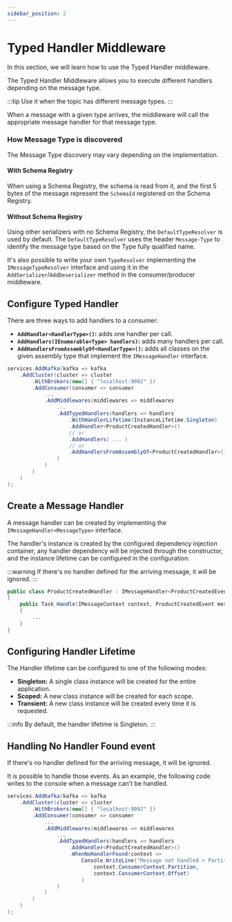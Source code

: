 ```yaml
---
sidebar_position: 2
---
```


# Typed Handler Middleware

In this section, we will learn how to use the Typed Handler middleware.

The Typed Handler Middleware allows you to execute different handlers depending on the message type. 

:::tip
Use it when the topic has different message types. 
:::

When a message with a given type arrives, the middleware will call the appropriate message handler for that message type. 

### How Message Type is discovered

The Message Type discovery may vary depending on the implementation.

#### With Schema Registry
When using a Schema Registry, the schema is read from it, and the first 5 bytes of the message represent the `SchemaId` registered on the Schema Registry.

#### Without Schema Registry
Using other serializers with no Schema Registry, the `DefaultTypeResolver` is used by default. The `DefaultTypeResolver` uses the header `Message-Type` to identify the message type based on the Type fully qualified name. 

It's also possible to write your own `TypeResolver` implementing the `IMessageTypeResolver` interface and using it in the `AddSerializer`/`AddDeserializer` method in the consumer/producer middleware. 

## Configure Typed Handler

There are three ways to add handlers to a consumer:
-   **`AddHandler<HandlerType>()`:** adds one handler per call.
-   **`AddHandlers(IEnumerable<Type> handlers)`:** adds many handlers per call.
-   **`AddHandlersFromAssemblyOf<HandlerType>()`:** adds all classes on the given assembly type that implement the `IMessageHandler` interface.

```csharp
services.AddKafka(kafka => kafka
    .AddCluster(cluster => cluster
        .WithBrokers(new[] { "localhost:9092" })
        .AddConsumer(consumer => consumer
            ...
            .AddMiddlewares(middlewares => middlewares
                ...
                .AddTypedHandlers(handlers => handlers
                    .WithHandlerLifetime(InstanceLifetime.Singleton)
                    .AddHandler<ProductCreatedHandler>()
                    // or
                    .AddHandlers( ... )
                    // or
                    .AddHandlersFromAssemblyOf<ProductCreatedHandler>()
                )
            )
        )
    )
);
```

## Create a Message Handler

A message handler can be created by implementing the `IMessageHandler<MessageType>` interface. 

The handler's instance is created by the configured dependency injection container, any handler dependency will be injected through the constructor, and the instance lifetime can be configured in the configuration. 

:::warning
If there's no handler defined for the arriving message, it will be ignored.
:::

```csharp
public class ProductCreatedHandler : IMessageHandler<ProductCreatedEvent>
{
    public Task Handle(IMessageContext context, ProductCreatedEvent message)
    {
        ...
    }
}
```

## Configuring Handler Lifetime

The Handler lifetime can be configured to one of the following modes:
 - **Singleton:** A single class instance will be created for the entire application.
 - **Scoped:** A new class instance will be created for each scope.
 - **Transient:** A new class instance will be created every time it is requested.

:::info
By default, the handler lifetime is Singleton.
:::

## Handling No Handler Found event

If there's no handler defined for the arriving message, it will be ignored.

It is possible to handle those events. As an example, the following code writes to the console when a message can't be handled.


```csharp
services.AddKafka(kafka => kafka
    .AddCluster(cluster => cluster
        .WithBrokers(new[] { "localhost:9092" })
        .AddConsumer(consumer => consumer
            ...
            .AddMiddlewares(middlewares => middlewares
                ...
                .AddTypedHandlers(handlers => handlers
                    .AddHandler<ProductCreatedHandler>()
                    .WhenNoHandlerFound(context => 
                        Console.WriteLine("Message not handled > Partition: {0} | Offset: {1}",
                            context.ConsumerContext.Partition,
                            context.ConsumerContext.Offset)
                        )
                )
            )
        )
    )
);
```